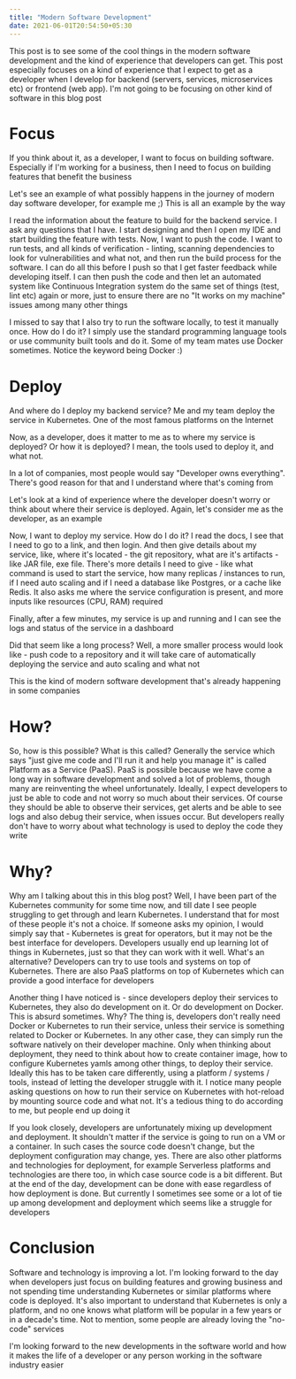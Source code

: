 ```yaml
---
title: "Modern Software Development"
date: 2021-06-01T20:54:50+05:30
---
```


This post is to see some of the cool things in the modern software development and the kind of experience that developers can get. This post especially focuses on a kind of experience that I expect to get as a developer when I develop for backend (servers, services, microservices etc) or frontend (web app). I'm not going to be focusing on other kind of software in this blog post

# Focus

If you think about it, as a developer, I want to focus on building software. Especially if I'm working for a business, then I need to focus on building features that benefit the business

Let's see an example of what possibly happens in the journey of modern day software developer, for example me ;) This is all an example by the way

I read the information about the feature to build for the backend service. I ask any questions that I have. I start designing and then I open my IDE and start building the feature with tests. Now, I want to push the code. I want to run tests, and all kinds of verification - linting, scanning dependencies to look for vulnerabilities and what not, and then run the build process for the software. I can do all this before I push so that I get faster feedback while developing itself. I can then push the code and then let an automated system like Continuous Integration system do the same set of things (test, lint etc) again or more, just to ensure there are no "It works on my machine" issues among many other things

I missed to say that I also try to run the software locally, to test it manually once. How do I do it? I simply use the standard programming language tools or use community built tools and do it. Some of my team mates use Docker sometimes. Notice the keyword being Docker :)

# Deploy

And where do I deploy my backend service? Me and my team deploy the service in Kubernetes. One of the most famous platforms on the Internet

Now, as a developer, does it matter to me as to where my service is deployed? Or how it is deployed? I mean, the tools used to deploy it, and what not.

In a lot of companies, most people would say "Developer owns everything". There's good reason for that and I understand where that's coming from

Let's look at a kind of experience where the developer doesn't worry or think about where their service is deployed. Again, let's consider me as the developer, as an example

Now, I want to deploy my service. How do I do it? I read the docs, I see that I need to go to a link, and then login. And then give details about my service, like, where it's located - the git repository, what are it's artifacts - like JAR file, exe file. There's more details I need to give - like what command is used to start the service, how many replicas / instances to run, if I need auto scaling and if I need a database like Postgres, or a cache like Redis. It also asks me where the service configuration is present, and more inputs like resources (CPU, RAM) required

Finally, after a few minutes, my service is up and running and I can see the logs and status of the service in a dashboard

Did that seem like a long process? Well, a more smaller process would look like - push code to a repository and it will take care of automatically deploying the service and auto scaling and what not

This is the kind of modern software development that's already happening in some companies

# How?

So, how is this possible? What is this called? Generally the service which says "just give me code and I'll run it and help you manage it" is called Platform as a Service (PaaS). PaaS is possible because we have come a long way in software development and solved a lot of problems, though many are reinventing the wheel unfortunately. Ideally, I expect developers to just be able to code and not worry so much about their services. Of course they should be able to observe their services, get alerts and be able to see logs and also debug their service, when issues occur. But developers really don't have to worry about what technology is used to deploy the code they write

# Why?

Why am I talking about this in this blog post? Well, I have been part of the Kubernetes community for some time now, and till date I see people struggling to get through and learn Kubernetes. I understand that for most of these people it's not a choice. If someone asks my opinion, I would simply say that - Kubernetes is great for operators, but it may not be the best interface for developers. Developers usually end up learning lot of things in Kubernetes, just so that they can work with it well. What's an alternative? Developers can try to use tools and systems on top of Kubernetes. There are also PaaS platforms on top of Kubernetes which can provide a good interface for developers

Another thing I have noticed is - since developers deploy their services to Kubernetes, they also do development on it. Or do development on Docker. This is absurd sometimes. Why? The thing is, developers don't really need Docker or Kubernetes to run their service, unless their service is something related to Docker or Kubernetes. In any other case, they can simply run the software natively on their developer machine. Only when thinking about deployment, they need to think about how to create container image, how to configure Kubernetes yamls among other things, to deploy their service. Ideally this has to be taken care differently, using a platform / systems / tools, instead of letting the developer struggle with it. I notice many people asking questions on how to run their service on Kubernetes with hot-reload by mounting source code and what not. It's a tedious thing to do according to me, but people end up doing it

If you look closely, developers are unfortunately mixing up development and deployment. It shouldn't matter if the service is going to run on a VM or a container. In such cases the source code doesn't change, but the deployment configuration may change, yes. There are also other platforms and technologies for deployment, for example Serverless platforms and technologies are there too, in which case source code is a bit different. But at the end of the day, development can be done with ease regardless of how deployment is done. But currently I sometimes see some or a lot of tie up among development and deployment which seems like a struggle for developers

# Conclusion

Software and technology is improving a lot. I'm looking forward to the day when developers just focus on building features and growing business and not spending time understanding Kubernetes or similar platforms where code is deployed. It's also important to understand that Kubernetes is only a platform, and no one knows what platform will be popular in a few years or in a decade's time. Not to mention, some people are already loving the "no-code" services

I'm looking forward to the new developments in the software world and how it makes the life of a developer or any person working in the software industry easier
